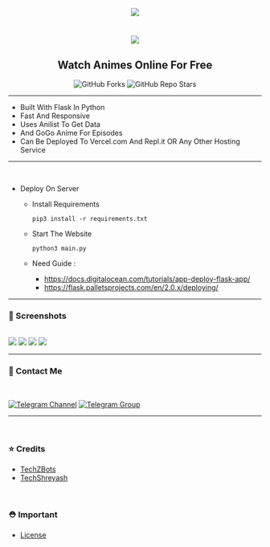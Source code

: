 <p align="center"><a href="https://github.com/phoenix-monarch/AnimeCafeZ"><img src="https://telegra.ph/file/133afe1fd07db1d92cfdb.jpg"></a></p> 

<h1 align="center"><img src="https://telegra.ph/file/bd4f48e53ad99f9867b8b.jpg"></h1>
<h2 align="center"><b>Watch Animes Online For Free</b></h4>

<p align="center" > <img alt="GitHub Forks" src="https://img.shields.io/github/forks/TechShreyash/AnimeDex?label=%F0%9F%8D%B4Forks&logoColor=blue&style=social"> <img alt="GitHub Repo Stars" src="https://img.shields.io/github/stars/TechShreyash/AnimeDex?label=%E2%AD%90%EF%B8%8FStars&logoColor=blue&style=social"></p>

<hr>

- Built With Flask In Python
- Fast And Responsive
- Uses Anilist To Get Data
- And GoGo Anime For Episodes
- Can Be Deployed To Vercel.com And Repl.it OR Any Other Hosting Service

<hr><br>

- Deploy On Server
  - Install Requirements
    
    ```pip3 install -r requirements.txt```
  - Start The Website

    ```python3 main.py```

  - Need Guide : 
    - https://docs.digitalocean.com/tutorials/app-deploy-flask-app/
    - https://flask.palletsprojects.com/en/2.0.x/deploying/

<hr>

### 📸 Screenshots

<br>

<img src="./static/img/home.png">

<img src="./screenshots/search.png">

<img src="./screenshots/anime.png">

<img src="./screenshots/episode.png">

<hr>


### 👤 Contact Me
<br>

[![Telegram Channel](https://img.shields.io/static/v1?label=Join&message=Telegram%20Channel&color=blueviolet&style=for-the-badge&logo=telegram&logoColor=violet)](https://telegram.me/TechZBots) [![Telegram Group](https://img.shields.io/static/v1?label=Join&message=Telegram%20Group&color=blueviolet&style=for-the-badge&logo=telegram&logoColor=violet)](https://telegram.me/TechZBots_Support)

<hr>
<br>

### ⭐ Credits

* [TechZBots](https://t.me/)
* [TechShreyash](https://github.com/)

<br>

### ⛑ Important

* [License](https://github.com/TechShreyash/AnimeDex/blob/main/LICENSE)
